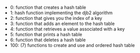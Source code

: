 - 0: function that creates a hash table
- 1: hash function implementing the djb2 algorithm
- 2: function that gives you the index of a key
- 3: function that adds an element to the hash table
- 4: function that retrieves a value associated with a key
- 5: function that prints a hash table
- 6: function that deletes a hash table
- 100: (7) functions to create and use and ordered hash table
